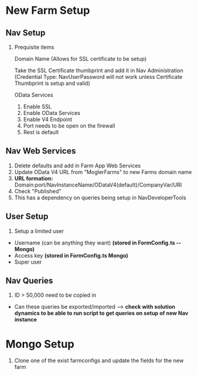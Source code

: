 # New Farm Setup
## Nav Setup
1. Prequisite items

    Domain Name (Allows for SSL certificate to be setup)

    Take the SSL Certificate thumbprint and add it in Nav Administration (Credential Type: NavUserPassword will not work unless Certificate Thumbprint is setup and valid)

    OData Services
    
    1. Enable SSL
    2. Enable OData Services
    3. Enable V4 Endpoint
    4. Port needs to be open on the firewall
    5. Rest is default

## Nav Web Services
1. Delete defaults and add in Farm App Web Services
2. Update OData V4 URL from "MoglerFarms" to new Farms domain name
3. **URL formation:** Domain:port/NavInstanceName/ODataV4(default)/CompanyVar/URI
4. Check "Published"
5. This has a dependency on queries being setup in NavDeveloperTools

## User Setup
1. Setup a limited user
- Username (can be anything they want) **(stored in FormConfig.ts -- Mongo)**
- Access key **(stored in FormConfig.ts Mongo)**
- Super user

## Nav Queries
1. ID > 50,000 need to be copied in
 - Can these queries be exported/imported --> **check with solution dynamics to be able to run script to get queries on setup of new Nav instance**

# Mongo Setup
1. Clone one of the exist farmconfigs and update the fields for the new farm





